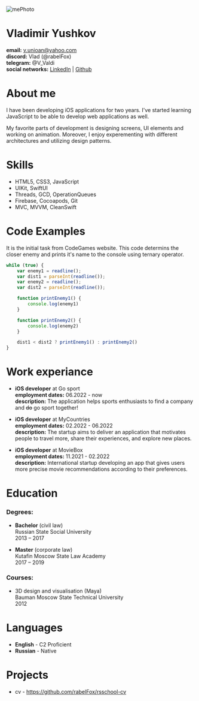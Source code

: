 ![mePhoto](https://user-images.githubusercontent.com/119816903/223515794-d3dc0435-6874-41ad-b350-0af2809a062d.jpg)

# Vladimir Yushkov

**email:** v.unioan@yahoo.com <br>
**discord:** Vlad (@rabelFox) <br>
**telegram:** @V_Valdi <br>
**social networks:** [LinkedIn](https://www.linkedin.com/in/unioan/) | [Github](https://github.com/rabelFox) <br>

# About me
I have been developing iOS applications for two years. I've started learning JavaScript to be able to develop web applications as well. 

My favorite parts of development is designing screens, UI elements and working on animation. Moreover, I enjoy experementing with different architectures and utilizing design patterns.

# Skills
* HTML5, CSS3, JavaScript
* UIKit, SwiftUI
* Threads, GCD, OperationQueues
* Firebase, Cocoapods, Git
* MVC, MVVM, CleanSwift

# Code Examples
It is the initial task from CodeGames website. This code determins the closer enemy and prints it's name to the console using ternary operator.

```js
while (true) {
    var enemy1 = readline(); 
    var dist1 = parseInt(readline()); 
    var enemy2 = readline(); 
    var dist2 = parseInt(readline()); 

    function printEnemy1() {
        console.log(enemy1)
    }

    function printEnemy2() {
        console.log(enemy2)
    }

    dist1 < dist2 ? printEnemy1() : printEnemy2()
}
```

# Work experiance
* **iOS developer** at Go sport <br>
**employment dates:** 06.2022 - now <br>
**description:** The application helps sports enthusiasts to find a company and ~~do~~ go sport together!

* **iOS developer** at MyCountries <br>
**employment dates:** 02.2022 - 06.2022 <br>
**description:** The startup aims to deliver an application that motivates people to travel more, share their experiences, and explore new places.

* **iOS developer** at MovieBox <br>
**employment dates:** 11.2021 - 02.2022 <br>
**description:** International startup developing an app that gives users more precise movie recommendations according to their preferences.

# Education
### **Degrees:**
* **Bachelor** (civil law) <br>
Russian State Social University <br>
2013 – 2017

* **Master** (corporate law) <br>
Kutafin Moscow State Law Academy <br>
2017 – 2019

### **Courses:**
* 3D design and visualisation (Maya) <br>
Bauman Moscow State Technical University <br>
2012

# Languages
* **English** - C2 Proficient <br>
* **Russian** - Native <br>

# Projects
* cv - <https://github.com/rabelFox/rsschool-cv>
